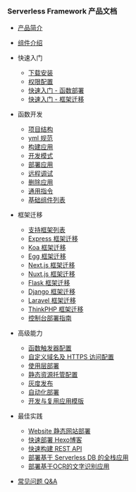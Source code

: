 ### Serverless Framework 产品文档

- [产品简介](https://github.com/AprilJC/Serverless-Framework-Docs/blob/main/docs/%E4%BA%A7%E5%93%81%E7%AE%80%E4%BB%8B.md)
- [组件介绍](https://github.com/AprilJC/Serverless-Framework-Docs/blob/main/docs/%E7%BB%84%E4%BB%B6%E4%BB%8B%E7%BB%8D.md)

- 快速入门

  - [下载安装](https://github.com/AprilJC/Serverless-Framework-Docs/blob/main/docs/%E5%BF%AB%E9%80%9F%E5%85%A5%E9%97%A8/%E4%B8%8B%E8%BD%BD%E5%AE%89%E8%A3%85.md)
  - [权限配置](https://github.com/AprilJC/Serverless-Framework-Docs/blob/main/docs/%E5%BF%AB%E9%80%9F%E5%85%A5%E9%97%A8/%E6%9D%83%E9%99%90%E9%85%8D%E7%BD%AE%E8%AF%B4%E6%98%8E.md)
  - [快速入门 - 函数部署](https://github.com/AprilJC/Serverless-Framework-Docs/blob/main/docs/%E5%BF%AB%E9%80%9F%E5%85%A5%E9%97%A8/%E5%BF%AB%E9%80%9F%E5%85%A5%E9%97%A8%20-%20%E5%87%BD%E6%95%B0%E9%83%A8%E7%BD%B2.md)
  - [快速入门 - 框架迁移](https://github.com/AprilJC/Serverless-Framework-Docs/blob/main/docs/%E5%BF%AB%E9%80%9F%E5%85%A5%E9%97%A8/%E5%BF%AB%E9%80%9F%E5%85%A5%E9%97%A8%20-%20%E6%A1%86%E6%9E%B6%E8%BF%81%E7%A7%BB.md)

- 函数开发

  - [项目结构](https://github.com/AprilJC/Serverless-Framework-Docs/blob/main/docs/%E5%87%BD%E6%95%B0%E5%BA%94%E7%94%A8%E5%BC%80%E5%8F%91/%E7%9B%AE%E5%BD%95%E7%BB%93%E6%9E%84.md)
  - [yml 规范](https://github.com/AprilJC/Serverless-Framework-Docs/blob/main/docs/%E5%87%BD%E6%95%B0%E5%BA%94%E7%94%A8%E5%BC%80%E5%8F%91/yml%20%E6%96%87%E4%BB%B6%E8%A7%84%E8%8C%83.md)
  - [构建应用](https://github.com/AprilJC/Serverless-Framework-Docs/blob/main/docs/%E5%87%BD%E6%95%B0%E5%BA%94%E7%94%A8%E5%BC%80%E5%8F%91/%E6%9E%84%E5%BB%BA%E5%BA%94%E7%94%A8.md)
  - [开发模式](https://github.com/AprilJC/Serverless-Framework-Docs/blob/main/docs/%E5%87%BD%E6%95%B0%E5%BA%94%E7%94%A8%E5%BC%80%E5%8F%91/%E5%BC%80%E5%8F%91%E6%A8%A1%E5%BC%8F.md)
  - [部署应用](https://github.com/AprilJC/Serverless-Framework-Docs/blob/main/docs/%E5%87%BD%E6%95%B0%E5%BA%94%E7%94%A8%E5%BC%80%E5%8F%91/%E9%83%A8%E7%BD%B2%E5%BA%94%E7%94%A8.md)
  - [远程调试](https://github.com/AprilJC/Serverless-Framework-Docs/blob/main/docs/%E5%87%BD%E6%95%B0%E5%BA%94%E7%94%A8%E5%BC%80%E5%8F%91/%E8%BF%9C%E7%A8%8B%E8%B0%83%E8%AF%95.md)
  - [删除应用](https://github.com/AprilJC/Serverless-Framework-Docs/blob/main/docs/%E5%87%BD%E6%95%B0%E5%BA%94%E7%94%A8%E5%BC%80%E5%8F%91/%E5%88%A0%E9%99%A4%E5%BA%94%E7%94%A8.md)
   - [通用指令](https://github.com/AprilJC/Serverless-Framework-Docs/blob/main/docs/%E5%87%BD%E6%95%B0%E5%BA%94%E7%94%A8%E5%BC%80%E5%8F%91/%E9%80%9A%E7%94%A8%E6%8C%87%E4%BB%A4%E4%BB%8B%E7%BB%8D.md)
  - [基础组件列表](https://github.com/AprilJC/Serverless-Framework-Docs/blob/main/docs/%E5%87%BD%E6%95%B0%E5%BA%94%E7%94%A8%E5%BC%80%E5%8F%91/%E5%9F%BA%E7%A1%80%E7%BB%84%E4%BB%B6%E5%88%97%E8%A1%A8.md)

- 框架迁移
  - [支持框架列表](https://github.com/AprilJC/Serverless-Framework-Docs/blob/main/docs/%E6%A1%86%E6%9E%B6%E8%BF%81%E7%A7%BB/%E6%94%AF%E6%8C%81%E6%A1%86%E6%9E%B6%E5%88%97%E8%A1%A8.md)
  - [Express 框架迁移](https://github.com/AprilJC/Serverless-Framework-Docs/blob/main/docs/%E6%A1%86%E6%9E%B6%E8%BF%81%E7%A7%BB/Express%20%E6%A1%86%E6%9E%B6%E8%BF%81%E7%A7%BB.md)
  - [Koa 框架迁移](https://github.com/AprilJC/Serverless-Framework-Docs/blob/main/docs/%E6%A1%86%E6%9E%B6%E8%BF%81%E7%A7%BB/Koa%20%E6%A1%86%E6%9E%B6%E8%BF%81%E7%A7%BB.md)
  - [Egg 框架迁移](https://github.com/AprilJC/Serverless-Framework-Docs/blob/main/docs/%E6%A1%86%E6%9E%B6%E8%BF%81%E7%A7%BB/Egg.js%20%E6%A1%86%E6%9E%B6%E8%BF%81%E7%A7%BB.md)
  - [Next.js 框架迁移](https://github.com/AprilJC/Serverless-Framework-Docs/blob/main/docs/%E6%A1%86%E6%9E%B6%E8%BF%81%E7%A7%BB/Next.js%20%E6%A1%86%E6%9E%B6%E8%BF%81%E7%A7%BB.md)
  - [Nuxt.js 框架迁移](https://github.com/AprilJC/Serverless-Framework-Docs/blob/main/docs/%E6%A1%86%E6%9E%B6%E8%BF%81%E7%A7%BB/Nuxt.js%20%E6%A1%86%E6%9E%B6%E8%BF%81%E7%A7%BB.md)
  - [Flask 框架迁移](https://github.com/AprilJC/Serverless-Framework-Docs/blob/main/docs/%E6%A1%86%E6%9E%B6%E8%BF%81%E7%A7%BB/Flask%20%E6%A1%86%E6%9E%B6%E8%BF%81%E7%A7%BB.md)
  - [Django 框架迁移](https://github.com/AprilJC/Serverless-Framework-Docs/blob/main/docs/%E6%A1%86%E6%9E%B6%E8%BF%81%E7%A7%BB/Django%20%E6%A1%86%E6%9E%B6%E8%BF%81%E7%A7%BB.md)
  - [Laravel 框架迁移](https://github.com/AprilJC/Serverless-Framework-Docs/blob/main/docs/%E6%A1%86%E6%9E%B6%E8%BF%81%E7%A7%BB/Laravel%20%E6%A1%86%E6%9E%B6%E8%BF%81%E7%A7%BB.md)
  - [ThinkPHP 框架迁移](https://github.com/AprilJC/Serverless-Framework-Docs/blob/main/docs/%E6%A1%86%E6%9E%B6%E8%BF%81%E7%A7%BB/ThinkPHP%20%E6%A1%86%E6%9E%B6%E8%BF%81%E7%A7%BB.md)
  - [控制台部署指南](https://github.com/AprilJC/Serverless-Framework-Docs/blob/main/docs/%E6%A1%86%E6%9E%B6%E8%BF%81%E7%A7%BB/%E6%8E%A7%E5%88%B6%E5%8F%B0%E9%83%A8%E7%BD%B2%E6%8C%87%E5%8D%97.md)

- 高级能力
  - [函数触发器配置](https://github.com/AprilJC/Serverless-Framework-Docs/blob/main/docs/%E9%AB%98%E7%BA%A7%E8%83%BD%E5%8A%9B/%E8%A7%A6%E5%8F%91%E5%99%A8%E9%85%8D%E7%BD%AE.md)
  - [自定义域名及 HTTPS 访问配置](https://github.com/AprilJC/Serverless-Framework-Docs/blob/main/docs/%E9%AB%98%E7%BA%A7%E8%83%BD%E5%8A%9B/%E8%87%AA%E5%AE%9A%E4%B9%89%E5%9F%9F%E5%90%8D%E5%8F%8A%20HTTPS%20%E8%AE%BF%E9%97%AE%E9%85%8D%E7%BD%AE.md)
  - [使用层部署](https://github.com/AprilJC/Serverless-Framework-Docs/blob/main/docs/%E9%AB%98%E7%BA%A7%E8%83%BD%E5%8A%9B/%E4%BD%BF%E7%94%A8%E5%B1%82%E9%83%A8%E7%BD%B2.md)
  - [静态资源托管配置](https://github.com/AprilJC/Serverless-Framework-Docs/blob/main/docs/%E9%AB%98%E7%BA%A7%E8%83%BD%E5%8A%9B/%E9%9D%99%E6%80%81%E8%B5%84%E6%BA%90%E6%89%98%E7%AE%A1.md)
  - [灰度发布](https://github.com/AprilJC/Serverless-Framework-Docs/blob/main/docs/%E9%AB%98%E7%BA%A7%E8%83%BD%E5%8A%9B/%E7%81%B0%E5%BA%A6%E5%8F%91%E5%B8%83.md)
  - [自动化部署](https://github.com/AprilJC/Serverless-Framework-Docs/blob/main/docs/%E9%AB%98%E7%BA%A7%E8%83%BD%E5%8A%9B/%E8%87%AA%E5%8A%A8%E5%8C%96%E9%83%A8%E7%BD%B2.md)
  - [开发与复用应用模版](https://github.com/AprilJC/Serverless-Framework-Docs/blob/main/docs/%E9%AB%98%E7%BA%A7%E8%83%BD%E5%8A%9B/%E5%BC%80%E5%8F%91%E4%B8%8E%E5%A4%8D%E7%94%A8%E6%A8%A1%E7%89%88.md)

- 最佳实践
  
  - [Website 静态网站部署](https://github.com/AprilJC/Serverless-Framework-Docs/blob/main/docs/%E6%9C%80%E4%BD%B3%E5%AE%9E%E8%B7%B5/%E9%83%A8%E7%BD%B2%20Website%20%E9%9D%99%E6%80%81%E7%BD%91%E7%AB%99.md)
  - [快速部署 Hexo博客](https://github.com/AprilJC/Serverless-Framework-Docs/blob/main/docs/%E6%9C%80%E4%BD%B3%E5%AE%9E%E8%B7%B5/%E5%BF%AB%E9%80%9F%E9%83%A8%E7%BD%B2%20Hexo%E5%8D%9A%E5%AE%A2.md)
  - [快速构建 REST API](https://github.com/AprilJC/Serverless-Framework-Docs/blob/main/docs/%E6%9C%80%E4%BD%B3%E5%AE%9E%E8%B7%B5/%E5%BF%AB%E9%80%9F%E6%9E%84%E5%BB%BA%20REST%20API.md)
  - [部署基于 Serverless DB 的全栈应用](https://github.com/AprilJC/Serverless-Framework-Docs/blob/main/docs/%E6%9C%80%E4%BD%B3%E5%AE%9E%E8%B7%B5/%E9%83%A8%E7%BD%B2%E5%9F%BA%E4%BA%8E%20Serverless%20DB%20%E7%9A%84%E5%85%A8%E6%A0%88%E5%BA%94%E7%94%A8.md)
  - [部署基于OCR的文字识别应用](https://github.com/AprilJC/Serverless-Framework-Docs/blob/main/docs/%E6%9C%80%E4%BD%B3%E5%AE%9E%E8%B7%B5/%E9%83%A8%E7%BD%B2%E5%9F%BA%E4%BA%8EOCR%E7%9A%84%E6%96%87%E5%AD%97%E8%AF%86%E5%88%AB%E5%BA%94%E7%94%A8.md)

- [常见问题 Q&A](https://github.com/AprilJC/Serverless-Framework-Docs/blob/main/docs/%E5%B8%B8%E8%A7%81%E9%97%AE%E9%A2%98%20Q%26A.md)

